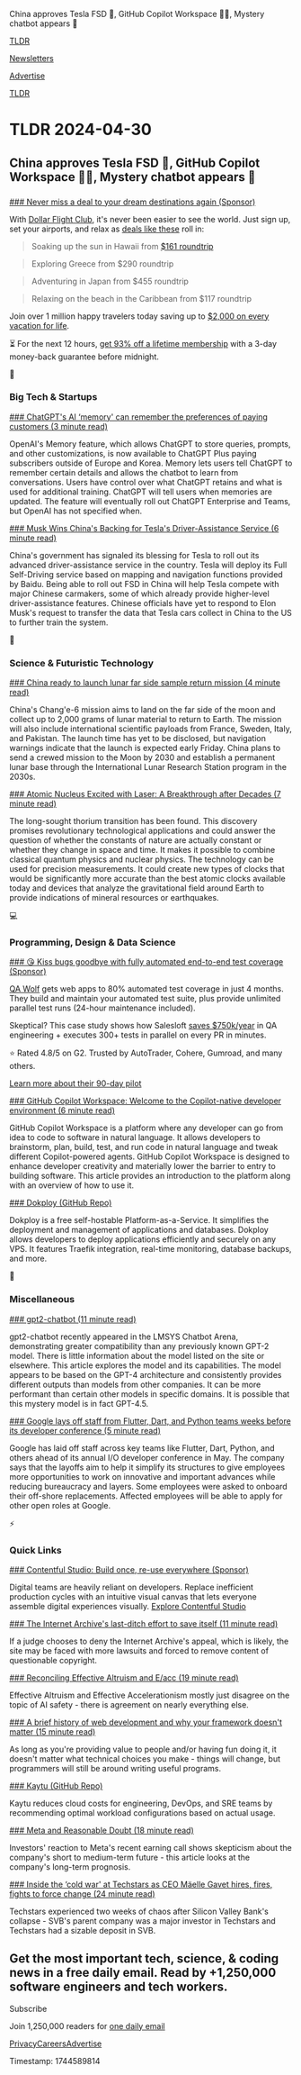 China approves Tesla FSD 🚗, GitHub Copilot Workspace 👨‍💻, Mystery chatbot appears 🤖

[TLDR](/)

[Newsletters](/newsletters)

[Advertise](https://advertise.tldr.tech/)

[TLDR](/)

# TLDR 2024-04-30

## China approves Tesla FSD 🚗, GitHub Copilot Workspace 👨‍💻, Mystery chatbot appears 🤖

### 

[### Never miss a deal to your dream destinations again (Sponsor)](https://app.dollarflightclub.com/signup/lifetimepremiumplus9?utm_source=tldr)

With [Dollar Flight Club](https://links.tldrnewsletter.com/mjWBae), it's never been easier to see the world. Just sign up, set your airports, and relax as [deals like these](https://links.tldrnewsletter.com/mjWBae) roll in:

> Soaking up the sun in Hawaii from [$161 roundtrip](https://links.tldrnewsletter.com/mjWBae)

> Exploring Greece from $290 roundtrip

> Adventuring in Japan from $455 roundtrip

> Relaxing on the beach in the Caribbean from $117 roundtrip

Join over 1 million happy travelers today saving up to [$2,000 on every vacation for life](https://links.tldrnewsletter.com/mjWBae).

⏳ For the next 12 hours, [get 93% off a lifetime membership](https://links.tldrnewsletter.com/mjWBae) with a 3-day money-back guarantee before midnight.

📱

### Big Tech & Startups

[### ChatGPT's AI ‘memory' can remember the preferences of paying customers (3 minute read)](https://www.theverge.com/2024/4/29/24144680/chatgpt-plus-memory-chatbot-subscription-details-preferences-personal-assistant?utm_source=tldrnewsletter)

OpenAI's Memory feature, which allows ChatGPT to store queries, prompts, and other customizations, is now available to ChatGPT Plus paying subscribers outside of Europe and Korea. Memory lets users tell ChatGPT to remember certain details and allows the chatbot to learn from conversations. Users have control over what ChatGPT retains and what is used for additional training. ChatGPT will tell users when memories are updated. The feature will eventually roll out ChatGPT Enterprise and Teams, but OpenAI has not specified when.

[### Musk Wins China's Backing for Tesla's Driver-Assistance Service (6 minute read)](https://www.wsj.com/tech/tesla-wins-chinas-backing-for-driver-assistance-service-20816802?st=3laq31aqlggb6bs&reflink=desktopwebshare_permalink&utm_source=tldrnewsletter)

China's government has signaled its blessing for Tesla to roll out its advanced driver-assistance service in the country. Tesla will deploy its Full Self-Driving service based on mapping and navigation functions provided by Baidu. Being able to roll out FSD in China will help Tesla compete with major Chinese carmakers, some of which already provide higher-level driver-assistance features. Chinese officials have yet to respond to Elon Musk's request to transfer the data that Tesla cars collect in China to the US to further train the system.

🚀

### Science & Futuristic Technology

[### China ready to launch lunar far side sample return mission (4 minute read)](https://spacenews.com/china-ready-to-launch-lunar-far-side-sample-return-mission/?utm_source=tldrnewsletter)

China's Chang'e-6 mission aims to land on the far side of the moon and collect up to 2,000 grams of lunar material to return to Earth. The mission will also include international scientific payloads from France, Sweden, Italy, and Pakistan. The launch time has yet to be disclosed, but navigation warnings indicate that the launch is expected early Friday. China plans to send a crewed mission to the Moon by 2030 and establish a permanent lunar base through the International Lunar Research Station program in the 2030s.

[### Atomic Nucleus Excited with Laser: A Breakthrough after Decades (7 minute read)](https://www.tuwien.at/en/tu-wien/news/news-articles/news/lange-erhoffter-durchbruch-erstmals-atomkern-mit-laser-angeregt?utm_source=tldrnewsletter)

The long-sought thorium transition has been found. This discovery promises revolutionary technological applications and could answer the question of whether the constants of nature are actually constant or whether they change in space and time. It makes it possible to combine classical quantum physics and nuclear physics. The technology can be used for precision measurements. It could create new types of clocks that would be significantly more accurate than the best atomic clocks available today and devices that analyze the gravitational field around Earth to provide indications of mineral resources or earthquakes.

💻

### Programming, Design & Data Science

[### 😘 Kiss bugs goodbye with fully automated end-to-end test coverage (Sponsor)](https://www.qawolf.com/lp/tldr?utm_campaign=KissBugsGoodbye04302024&utm_source=tldrsecondary&utm_medium=newsletter)

[QA Wolf](https://links.tldrnewsletter.com/fdWmOj) gets web apps to 80% automated test coverage in just 4 months. They build and maintain your automated test suite, plus provide unlimited parallel test runs (24-hour maintenance included).

Skeptical? This case study shows how Salesloft [saves $750k/year](https://links.tldrnewsletter.com/eFk9Pm) in QA engineering + executes 300+ tests in parallel on every PR in minutes.

⭐ Rated 4.8/5 on G2. Trusted by AutoTrader, Cohere, Gumroad, and many others.

[Learn more about their 90-day pilot](https://links.tldrnewsletter.com/fdWmOj)

[### GitHub Copilot Workspace: Welcome to the Copilot-native developer environment (6 minute read)](https://github.blog/2024-04-29-github-copilot-workspace/?utm_source=tldrnewsletter)

GitHub Copilot Workspace is a platform where any developer can go from idea to code to software in natural language. It allows developers to brainstorm, plan, build, test, and run code in natural language and tweak different Copilot-powered agents. GitHub Copilot Workspace is designed to enhance developer creativity and materially lower the barrier to entry to building software. This article provides an introduction to the platform along with an overview of how to use it.

[### Dokploy (GitHub Repo)](https://github.com/Dokploy/dokploy?utm_source=tldrnewsletter)

Dokploy is a free self-hostable Platform-as-a-Service. It simplifies the deployment and management of applications and databases. Dokploy allows developers to deploy applications efficiently and securely on any VPS. It features Traefik integration, real-time monitoring, database backups, and more.

🎁

### Miscellaneous

[### gpt2-chatbot (11 minute read)](https://rentry.co/GPT2?utm_source=tldrnewsletter)

gpt2-chatbot recently appeared in the LMSYS Chatbot Arena, demonstrating greater compatibility than any previously known GPT-2 model. There is little information about the model listed on the site or elsewhere. This article explores the model and its capabilities. The model appears to be based on the GPT-4 architecture and consistently provides different outputs than models from other companies. It can be more performant than certain other models in specific domains. It is possible that this mystery model is in fact GPT-4.5.

[### Google lays off staff from Flutter, Dart, and Python teams weeks before its developer conference (5 minute read)](https://techcrunch.com/2024/04/29/google-lays-off-staff-from-flutter-dart-python-weeks-before-its-developer-conference/?utm_source=tldrnewsletter)

Google has laid off staff across key teams like Flutter, Dart, Python, and others ahead of its annual I/O developer conference in May. The company says that the layoffs aim to help it simplify its structures to give employees more opportunities to work on innovative and important advances while reducing bureaucracy and layers. Some employees were asked to onboard their off-shore replacements. Affected employees will be able to apply for other open roles at Google.

⚡

### Quick Links

[### Contentful Studio: Build once, re-use everywhere (Sponsor)](https://www.contentful.com/products/studio/?utm_source=tldr-tech&utm_campaign=20240430)

Digital teams are heavily reliant on developers. Replace inefficient production cycles with an intuitive visual canvas that lets everyone assemble digital experiences visually. [Explore Contentful Studio](https://links.tldrnewsletter.com/5xVgaX)

[### The Internet Archive's last-ditch effort to save itself (11 minute read)](https://lunduke.locals.com/post/5556650/the-internet-archives-last-ditch-effort-to-save-itself?utm_source=tldrnewsletter)

If a judge chooses to deny the Internet Archive's appeal, which is likely, the site may be faced with more lawsuits and forced to remove content of questionable copyright.

[### Reconciling Effective Altruism and E/acc (19 minute read)](https://eriktorenberg.substack.com/p/reconciling-effective-altruism-and?utm_source=tldrnewsletter)

Effective Altruism and Effective Accelerationism mostly just disagree on the topic of AI safety - there is agreement on nearly everything else.

[### A brief history of web development and why your framework doesn't matter (15 minute read)](https://gebna.gg/blog/brief-history-of-web-development?utm_source=tldrnewsletter)

As long as you're providing value to people and/or having fun doing it, it doesn't matter what technical choices you make - things will change, but programmers will still be around writing useful programs.

[### Kaytu (GitHub Repo)](https://github.com/kaytu-io/kaytu?utm_source=tldrnewsletter)

Kaytu reduces cloud costs for engineering, DevOps, and SRE teams by recommending optimal workload configurations based on actual usage.

[### Meta and Reasonable Doubt (18 minute read)](https://stratechery.com/2024/meta-and-reasonable-doubt/?utm_source=tldrnewsletter)

Investors' reaction to Meta's recent earning call shows skepticism about the company's short to medium-term future - this article looks at the company's long-term prognosis.

[### Inside the ‘cold war' at Techstars as CEO Mäelle Gavet hires, fires, fights to force change (24 minute read)](https://techcrunch.com/2024/04/29/inside-the-cold-war-at-techstars-as-ceo-maelle-gavet-hires-fires-fights-to-force-change/?utm_source=tldrnewsletter)

Techstars experienced two weeks of chaos after Silicon Valley Bank's collapse - SVB's parent company was a major investor in Techstars and Techstars had a sizable deposit in SVB.

## Get the most important tech, science, & coding news in a free daily email. Read by +1,250,000 software engineers and tech workers.

Subscribe

Join 1,250,000 readers for [one daily email](/api/latest/tech)

[Privacy](/privacy)[Careers](https://jobs.ashbyhq.com/tldr.tech)[Advertise](/tech/advertise)

Timestamp: 1744589814